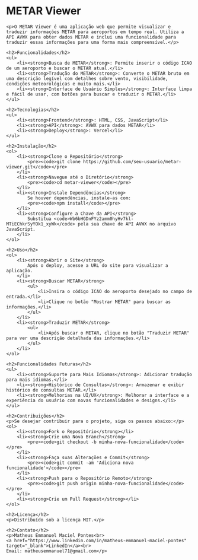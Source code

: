 <h1>METAR Viewer</h1>

    <p>O METAR Viewer é uma aplicação web que permite visualizar e traduzir informações METAR para aeroportos em tempo real. Utiliza a API AVWX para obter dados METAR e inclui uma funcionalidade para traduzir essas informações para uma forma mais compreensível.</p>

    <h2>Funcionalidades</h2>
    <ul>
        <li><strong>Busca de METAR</strong>: Permite inserir o código ICAO de um aeroporto e buscar o METAR atual.</li>
        <li><strong>Tradução do METAR</strong>: Converte o METAR bruto em uma descrição legível com detalhes sobre vento, visibilidade, condições meteorológicas e muito mais.</li>
        <li><strong>Interface de Usuário Simples</strong>: Interface limpa e fácil de usar, com botões para buscar e traduzir o METAR.</li>
    </ul>

    <h2>Tecnologias</h2>
    <ul>
        <li><strong>Frontend</strong>: HTML, CSS, JavaScript</li>
        <li><strong>API</strong>: AVWX para dados METAR</li>
        <li><strong>Deploy</strong>: Vercel</li>
    </ul>

    <h2>Instalação</h2>
    <ol>
        <li><strong>Clone o Repositório</strong>
            <pre><code>git clone https://github.com/seu-usuario/metar-viewer.git</code></pre>
        </li>
        <li><strong>Navegue até o Diretório</strong>
            <pre><code>cd metar-viewer</code></pre>
        </li>
        <li><strong>Instale Dependências</strong>
            Se houver dependências, instale-as com:
            <pre><code>npm install</code></pre>
        </li>
        <li><strong>Configure a Chave da API</strong>
            Substitua <code>Wb6bHGDnFYz2amm0hyHv7kl-MTiEChkrSyYOk1_xyWk</code> pela sua chave de API AVWX no arquivo JavaScript.
        </li>
    </ol>

    <h2>Uso</h2>
    <ol>
        <li><strong>Abrir o Site</strong>
            Após o deploy, acesse a URL do site para visualizar a aplicação.
        </li>
        <li><strong>Buscar METAR</strong>
            <ul>
                <li>Insira o código ICAO do aeroporto desejado no campo de entrada.</li>
                <li>Clique no botão "Mostrar METAR" para buscar as informações.</li>
            </ul>
        </li>
        <li><strong>Traduzir METAR</strong>
            <ul>
                <li>Após buscar o METAR, clique no botão "Traduzir METAR" para ver uma descrição detalhada das informações.</li>
            </ul>
        </li>
    </ol>

    <h2>Funcionalidades Futuras</h2>
    <ul>
        <li><strong>Suporte para Mais Idiomas</strong>: Adicionar tradução para mais idiomas.</li>
        <li><strong>Histórico de Consultas</strong>: Armazenar e exibir histórico de consultas METAR.</li>
        <li><strong>Melhorias na UI/UX</strong>: Melhorar a interface e a experiência do usuário com novas funcionalidades e designs.</li>
    </ul>

    <h2>Contribuições</h2>
    <p>Se desejar contribuir para o projeto, siga os passos abaixo:</p>
    <ol>
        <li><strong>Fork o Repositório</strong></li>
        <li><strong>Crie uma Nova Branch</strong>
            <pre><code>git checkout -b minha-nova-funcionalidade</code></pre>
        </li>
        <li><strong>Faça suas Alterações e Commit</strong>
            <pre><code>git commit -am 'Adiciona nova funcionalidade'</code></pre>
        </li>
        <li><strong>Push para o Repositório Remoto</strong>
            <pre><code>git push origin minha-nova-funcionalidade</code></pre>
        </li>
        <li><strong>Crie um Pull Request</strong></li>
    </ol>

    <h2>Licença</h2>
    <p>Distribuído sob a licença MIT.</p>

    <h2>Contato</h2>
    <p>Matheus Emmanuel Maciel Pontes<br>
    <a href="https://www.linkedin.com/in/matheus-emmanuel-maciel-pontes" target="_blank">LinkedIn</a><br>
    Email: matheusemmanuel71@gmail.com</p>
